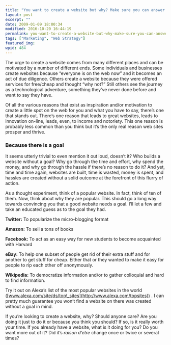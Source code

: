 ```yaml
---
title: "You want to create a website but why? Make sure you can answer that question..."
layout: post
excerpt: ""
date: 2009-01-09 18:00:34
modified: 2016-10-20 16:44:19
permalink: you-want-to-create-a-website-but-why-make-sure-you-can-answer-that-question/index.html
tags: ["Marketing", "Web Strategy"]
featured_img:
wpid: 484
---
```



The urge to create a website comes from many different places and can be motivated by a number of different ends. Some individuals and businesses create websites because “everyone is on the web now” and it becomes an act of due diligence. Others create a website because they were offered services for free/cheap and thought “why not?” Still others see the journey as a technological adventure, something they’ve never done before and want to say they have.

Of all the various reasons that exist as inspiration and/or motivation to create a little spot on the web for you and what you have to say, there’s one that stands out. There’s one reason that leads to great websites, leads to innovation on-line, leads, even, to income and notoriety. This one reason is probably less common than you think but it’s the only real reason web sites prosper and thrive.

### Because there is a goal

It seems utterly trivial to even mention it out loud, doesn’t it? Who builds a website without a goal? Why go through the time and effort, why spend the money, and why go through the hassle if there’s no reason to do it? And yet, time and time again, websites are built, time is wasted, money is spent, and hassles are created without a solid outcome at the forefront of this flurry of action.

As a thought experiment, think of a popular website. In fact, think of ten of them. Now, think about why they are popular. This should go a long way towards convincing you that a good website needs a goal. I’ll let a few and take an educated guess as to the goal they had.

**Twitter:** To popularize the micro-blogging format

**Amazon:** To sell a tons of books

**Facebook:** To act as an easy way for new students to become acquainted with Harvard

**eBay:** To help one subset of people get rid of their extra stuff and for another to get stuff for cheap. Either that or they wanted to make it easy for people to rip each other off anonymously.

**Wikipedia:** To democratize information and/or to gather colloquial and hard to find information.

Try it out on Alexa’s list of the most popular websites in the world ([www.alexa.com/site/ds/top\_sites](http://www.alexa.com/topsites)) . I can pretty much guarantee you won’t find a website on there was created without a goal in mind.

If you’re looking to create a website, why? Should anyone care? Are you doing it just to do it or because you think you should? If so, is it really worth your time. If you already have a website, what is it doing for you? Do you want more out of it? Did it’s *raison d’etre* change once or twice or several times?

